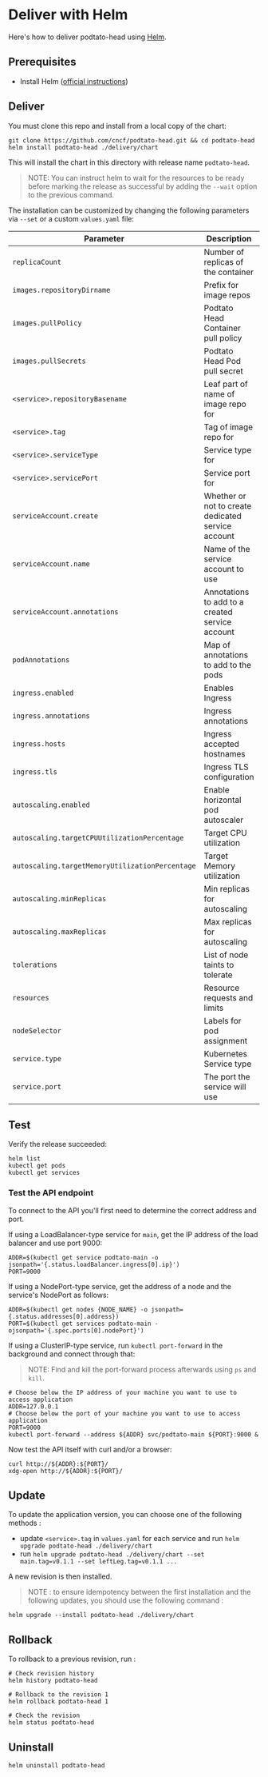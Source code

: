 # Deliver with Helm

Here's how to deliver podtato-head using [Helm](https://helm.sh).

## Prerequisites

- Install Helm ([official instructions](https://helm.sh/docs/intro/install/))

## Deliver

You must clone this repo and install from a local copy of the chart:

```
git clone https://github.com/cncf/podtato-head.git && cd podtato-head
helm install podtato-head ./delivery/chart
```

This will install the chart in this directory with release name `podtato-head`.

> NOTE: You can instruct helm to wait for the resources to be ready before marking the release as successful by adding the `--wait` option to the previous command.

The installation can be customized by changing the following parameters via `--set` or a custom `values.yaml` file:

| Parameter                       | Description                                                     | Default                      |
| ------------------------------- | ----------------------------------------------------------------| -----------------------------|
| `replicaCount`                  | Number of replicas of the container                             | `1`                          |
| `images.repositoryDirname`      | Prefix for image repos                                          | `ghcr.io/podtato-head`       |
| `images.pullPolicy`             | Podtato Head Container pull policy                              | `IfNotPresent`               |
| `images.pullSecrets`            | Podtato Head Pod pull secret                                    | ``                           |
| `<service>.repositoryBasename`  | Leaf part of name of image repo for <service>                   | `podtato-main` etc.          |
| `<service>.tag`                 | Tag of image repo for <service>                                 | `v1-latest-dev`              |
| `<service>.serviceType`         | Service type for <service>                                      | `LoadBalancer` for main      |
| `<service>.servicePort`         | Service port for <service>                                      | `9000`-`9005`
| `serviceAccount.create`         | Whether or not to create dedicated service account              | `true`                       |
| `serviceAccount.name`           | Name of the service account to use                              | `default`                    |
| `serviceAccount.annotations`    | Annotations to add to a created service account                 | `{}`                         |
| `podAnnotations`                | Map of annotations to add to the pods                           | `{}`                         |
| `ingress.enabled`               | Enables Ingress                                                 | `false`                      |
| `ingress.annotations`           | Ingress annotations                                             | `{}`                         |
| `ingress.hosts`                 | Ingress accepted hostnames                                      | `[]`                         |
| `ingress.tls`                   | Ingress TLS configuration                                       | `[]`                         |
| `autoscaling.enabled`           | Enable horizontal pod autoscaler                                | `false`                      |
| `autoscaling.targetCPUUtilizationPercentage`  | Target CPU utilization                            | `80`                         |
| `autoscaling.targetMemoryUtilizationPercentage`  | Target Memory utilization                      | `80`                         |
| `autoscaling.minReplicas`       | Min replicas for autoscaling                                    | `1`                          |
| `autoscaling.maxReplicas`       | Max replicas for autoscaling                                    | `100`                        |
| `tolerations`                   | List of node taints to tolerate                                 | `[]`                         |
| `resources`                     | Resource requests and limits                                    | `{}`                         |
| `nodeSelector`                  | Labels for pod assignment                                       | `{}`                         |
| `service.type`                  | Kubernetes Service type                                         | `ClusterIP`                  |
| `service.port`                  | The port the service will use                                   | `9000`                       |

## Test

Verify the release succeeded:

```
helm list
kubectl get pods
kubectl get services
```

### Test the API endpoint

To connect to the API you'll first need to determine the correct address and
port.

If using a LoadBalancer-type service for `main`, get the IP address of the load balancer
and use port 9000:

```
ADDR=$(kubectl get service podtato-main -o jsonpath='{.status.loadBalancer.ingress[0].ip}')
PORT=9000
```

If using a NodePort-type service, get the address of a node and the service's
NodePort as follows:

```
ADDR=$(kubectl get nodes {NODE_NAME} -o jsonpath={.status.addresses[0].address})
PORT=$(kubectl get services podtato-main -ojsonpath='{.spec.ports[0].nodePort}')
```

If using a ClusterIP-type service, run `kubectl port-forward` in the background
and connect through that:

> NOTE: Find and kill the port-forward process afterwards using `ps` and `kill`.

```
# Choose below the IP address of your machine you want to use to access application 
ADDR=127.0.0.1
# Choose below the port of your machine you want to use to access application 
PORT=9000
kubectl port-forward --address ${ADDR} svc/podtato-main ${PORT}:9000 &
```

Now test the API itself with curl and/or a browser:

```
curl http://${ADDR}:${PORT}/
xdg-open http://${ADDR}:${PORT}/
```

## Update

To update the application version, you can choose one of the following methods :

- update `<service>.tag` in `values.yaml` for each service and run `helm upgrade podtato-head ./delivery/chart`
- run `helm upgrade podtato-head ./delivery/chart --set main.tag=v0.1.1 --set leftLeg.tag=v0.1.1 ...`

A new revision is then installed.

> NOTE : to ensure idempotency between the first installation and the following updates, you should use the following command :

```
helm upgrade --install podtato-head ./delivery/chart
```

## Rollback

To rollback to a previous revision, run :

```
# Check revision history
helm history podtato-head

# Rollback to the revision 1
helm rollback podtato-head 1

# Check the revision
helm status podtato-head
```

## Uninstall

```
helm uninstall podtato-head
```